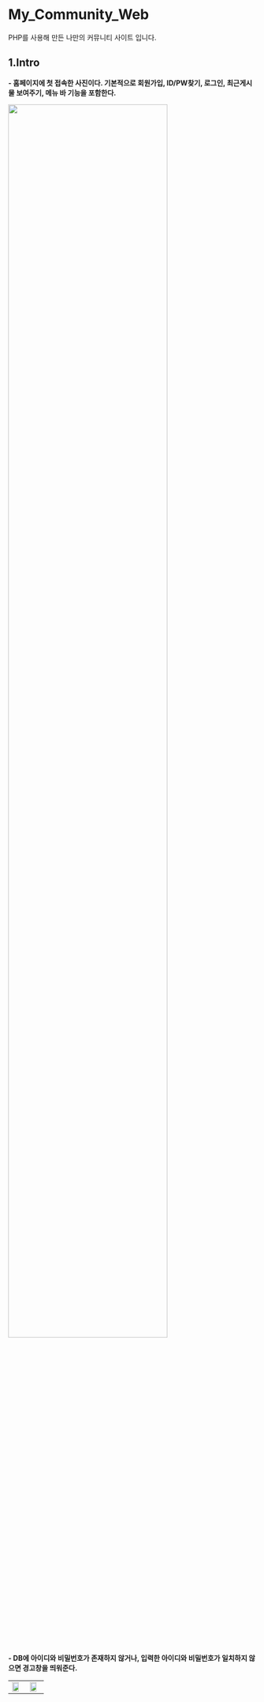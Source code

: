 # My_Community_Web
PHP를 사용해 만든 나만의 커뮤니티 사이트 입니다.

<h2>1.Intro</h1>
<p><b>- 홈페이지에 첫 접속한 사진이다. 기본적으로 회원가입, ID/PW찾기, 로그인, 최근게시물 보여주기, 메뉴 바 기능을 포함한다.</b></p>
<img width="80%" src="https://user-images.githubusercontent.com/81612834/230772700-8e6e91d9-cc05-4a13-b53a-b28b5c030c45.png"/>

<p><b>- DB에 아이디와 비밀번호가 존재하지 않거나, 입력한 아이디와 비밀번호가 일치하지 않으면 경고창을 띄워준다.</b></p>
<table>
  <tr>
    <td><img width="80%" src="https://user-images.githubusercontent.com/81612834/230772772-4aeff3e1-ce91-40a3-a022-c4eec3f6c78d.png"/></td>
    <td><img width="80%" src="https://user-images.githubusercontent.com/81612834/230772773-a37702ca-96ba-44bb-8e81-694abf80783e.png"/></td>
  <tr>
</table>



